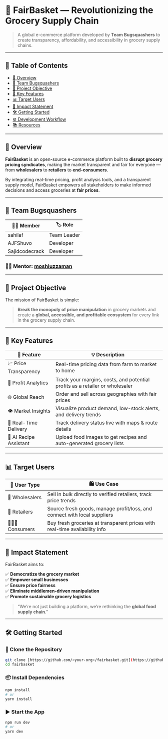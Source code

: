 # 🛒 FairBasket — Revolutionizing the Grocery Supply Chain

> A global e-commerce platform developed by **Team Bugsquashers** to create transparency, affordability, and accessibility in grocery supply chains.

---

## 📘 Table of Contents

- [🚀 Overview](#-overview)
- [👥 Team Bugsquashers](#-team-bugsquashers)
- [🎯 Project Objective](#-project-objective)
- [🌟 Key Features](#-key-features)
- [📊 Target Users](#-target-users)
- [📌 Impact Statement](#-impact-statement)
- [🛠 Getting Started](#-getting-started)
- [⚙ Development Workflow](#-development-workflow)
- [📚 Resources](#-resources)

---

## 🚀 Overview

**FairBasket** is an open-source e-commerce platform built to **disrupt grocery pricing syndicates**, making the market transparent and fair for everyone — from **wholesalers** to **retailers** to **end-consumers**.

By integrating real-time pricing, profit analysis tools, and a transparent supply model, FairBasket empowers all stakeholders to make informed decisions and access groceries at **fair prices**.

---

## 👥 Team Bugsquashers

| 👨‍💻 Member          | 🏷️ Role        |
|-------------------|--------------|
| sahilaf           | Team Leader   |
| AJFShuvo          | Developer     |
| Sajidcodecrack    | Developer     |

### 👨‍🏫 Mentor: [moshiuzzaman](https://github.com/moshiuzzaman)

---

## 🎯 Project Objective

The mission of FairBasket is simple:

> **Break the monopoly of price manipulation** in grocery markets and create a **global, accessible, and profitable ecosystem** for every link in the grocery supply chain.

---

## 🌟 Key Features

| 🌈 Feature            | 💡 Description                                                                 |
|----------------------|---------------------------------------------------------------------------------|
| 📈 Price Transparency | Real-time pricing data from farm to market to home                              |
| 💸 Profit Analytics   | Track your margins, costs, and potential profits as a retailer or wholesaler   |
| 🌐 Global Reach       | Order and sell across geographies with fair prices                              |
| 👁️ Market Insights    | Visualize product demand, low-stock alerts, and delivery trends                 |
| 🚚 Real-Time Delivery | Track delivery status live with maps & route details                            |
| 🧠 AI Recipe Assistant| Upload food images to get recipes and auto-generated grocery lists              |

---

## 📊 Target Users

| 👤 User Type   | 🛍️ Use Case                                                                 |
|----------------|----------------------------------------------------------------------------|
| 🏬 Wholesalers | Sell in bulk directly to verified retailers, track price trends            |
| 🛒 Retailers   | Source fresh goods, manage profit/loss, and connect with local suppliers   |
| 👨‍👩‍👧 Consumers  | Buy fresh groceries at transparent prices with real-time availability info |

---

## 📌 Impact Statement

FairBasket aims to:

✅ **Democratize the grocery market**  
✅ **Empower small businesses**  
✅ **Ensure price fairness**  
✅ **Eliminate middlemen-driven manipulation**  
✅ **Promote sustainable grocery logistics**

> “We’re not just building a platform, we’re rethinking the **global food supply chain**.”

---

## 🛠 Getting Started

### 🔧 Clone the Repository
```bash
git clone [https://github.com/<your-org>/fairbasket.git](https://github.com/Learnathon-By-Geeky-Solutions/bugsquashers.git)
cd fairbasket
```

### 📦 Install Dependencies
```bash
npm install
# or
yarn install
```

### ▶️ Start the App
```bash
npm run dev
# or
yarn dev
```

